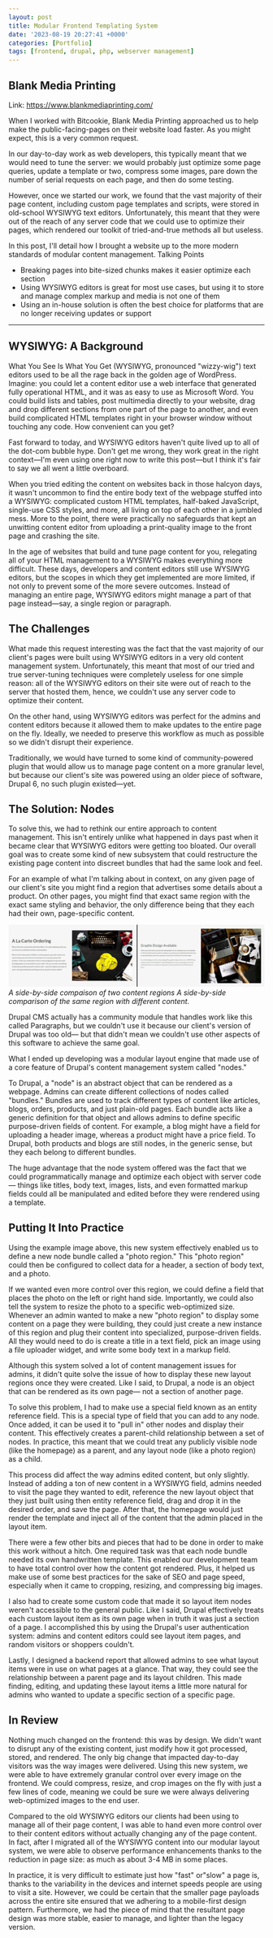 ```yaml
---
layout: post
title: Modular Frontend Templating System
date: '2023-08-19 20:27:41 +0000'
categories: [Portfolio]
tags: [frontend, drupal, php, webserver management]
---
```


## Blank Media Printing

<p><i class="fas fa-link"></i> Link: <a target="_blank" href="https://www.blankmediaprinting.com/">https://www.blankmediaprinting.com/</a></p>

When I worked with Bitcookie, Blank Media Printing approached us to help make the public-facing-pages on their website load faster. As you might expect, this is a very common request.

In our day-to-day work as web developers, this typically meant that we would need to tune the server: we would probably just optimize some page queries, update a template or two, compress some images, pare down the number of serial requests on each page, and then do some testing.

However, once we started our work, we found that the vast majority of their page content, including custom page templates and scripts, were stored in old-school WYSIWYG text editors. Unfortunately, this meant that they were out of the reach of any server code that we could use to optimize their pages, which rendered our toolkit of tried-and-true methods all but useless.

In this post, I'll detail how I brought a website up to the more modern standards of modular content management.
Talking Points

- Breaking pages into bite-sized chunks makes it easier optimize each section
- Using WYSIWYG editors is great for most use cases, but using it to store and manage complex markup and media is not one of them
- Using an in-house solution is often the best choice for platforms that are no longer receiving updates or support

---

## WYSIWYG: A Background

What You See Is What You Get (WYSIWYG, pronounced "wizzy-wig") text editors used to be all the rage back in the golden age of WordPress. Imagine: you could let a content editor use a web interface that generated fully operational HTML, and it was as easy to use as Microsoft Word. You could build lists and tables, post multimedia directly to your website, drag and drop different sections from one part of the page to another, and even build complicated HTML templates right in your browser window without touching any code. How convenient can you get?

Fast forward to today, and WYSIWYG editors haven't quite lived up to all of the dot-com bubble hype. Don't get me wrong, they work great in the right context—I'm even using one right now to write this post—but I think it's fair to say we all went a little overboard.

When you tried editing the content on websites back in those halcyon days, it wasn't uncommon to find the entire body text of the webpage stuffed into a WYSIWYG: complicated custom HTML templates, half-baked JavaScript, single-use CSS styles, and more, all living on top of each other in a jumbled mess. More to the point, there were practically no safeguards that kept an unwitting content editor from uploading a print-quality image to the front page and crashing the site.

In the age of websites that build and tune page content for you, relegating all of your HTML management to a WYSIWYG makes everything more difficult. These days, developers and content editors still use WYSIWYG editors, but the scopes in which they get implemented are more limited, if not only to prevent some of the more severe outcomes. Instead of managing an entire page, WYSIWYG editors might manage a part of that page instead—say, a single region or paragraph.

## The Challenges

What made this request interesting was the fact that the vast majority of our client's pages were built using WYSIWYG editors in a very old content management system. Unfortunately, this meant that most of our tried and true server-tuning techniques were completely useless for one simple reason: all of the WYSIWYG editors on their site were out of reach to the server that hosted them, hence, we couldn't use any server code to optimize their content.

On the other hand, using WYSIWYG editors was perfect for the admins and content editors because it allowed them to make updates to the entire page on the fly. Ideally, we needed to preserve this workflow as much as possible so we didn't disrupt their experience.

Traditionally, we would have turned to some kind of community-powered plugin that would allow us to manage page content on a more granular level, but because our client's site was powered using an older piece of software, Drupal 6, no such plugin existed—yet.

## The Solution: Nodes

To solve this, we had to rethink our entire approach to content management. This isn't entirely unlike what happened in days past when it became clear that WYSIWYG editors were getting too bloated. Our overall goal was to create some kind of new subsystem that could restructure the existing page content into discreet bundles that had the same look and feel.

For an example of what I'm talking about in context, on any given page of our client's site you might find a region that advertises some details about a product. On other pages, you might find that exact same region with the exact same styling and behavior, the only difference being that they each had their own, page-specific content.

![A side-by-side compaison of two content regions A side-by-side comparison of the same styled region with different content.](https://raw.githubusercontent.com/OulipianSummer/oulipiansummer.github.io/main/assets/img/portoflio/bmp_template_comp.webp)
*A side-by-side compaison of two content regions A side-by-side comparison of the same region with different content.*

Drupal CMS actually has a community module that handles work like this called Paragraphs, but we couldn't use it because our client's version of Drupal was too old— but that didn't mean we couldn't use other aspects of this software to achieve the same goal.

What I ended up developing was a modular layout engine that made use of a core feature of Drupal's content management system called "nodes."

To Drupal, a "node" is an abstract object that can be rendered as a webpage. Admins can create different collections of nodes called "bundles." Bundles are used to track different types of content like articles, blogs, orders, products, and just plain-old pages. Each bundle acts like a generic definition for that object and allows admins to define specific purpose-driven fields of content. For example, a blog might have a field for uploading a header image, whereas a product might have a price field. To Drupal, both products and blogs are still nodes, in the generic sense, but they each belong to different bundles.

The huge advantage that the node system offered was the fact that we could programmatically manage and optimize each object with server code— things like titles, body text, images, lists, and even formatted markup fields could all be manipulated and edited before they were rendered using a template.

## Putting It Into Practice

Using the example image above, this new system effectively enabled us to define a new node bundle called a "photo region." This "photo region" could then be configured to collect data for a header, a section of body text, and a photo.

If we wanted even more control over this region, we could define a field that places the photo on the left or right hand side. Importantly, we could also tell the system to resize the photo to a specific web-optimized size. Whenever an admin wanted to make a new "photo region" to display some content on a page they were building, they could just create a new instance of this region and plug their content into specialized, purpose-driven fields. All they would need to do is create a title in a text field, pick an image using a file uploader widget, and write some body text in a markup field.

Although this system solved a lot of content management issues for admins, it didn't quite solve the issue of how to display these new layout regions once they were created. Like I said, to Drupal, a node is an object that can be rendered as its own page— not a section of another page.

To solve this problem, I had to make use a special field known as an entity reference field. This is a special type of field that you can add to any node. Once added, it can be used it to "pull in" other nodes and display their content. This effectively creates a parent-child relationship between a set of nodes. In practice, this meant that we could treat any publicly visible node (like the homepage) as a parent, and any layout node (like a photo region) as a child.

This process did affect the way admins edited content, but only slightly. Instead of adding a ton of new content in a WYSIWYG field, admins needed to visit the page they wanted to edit, reference the new layout object that they just built using then entity reference field, drag and drop it in the desired order, and save the page. After that, the homepage would just render the template and inject all of the content that the admin placed in the layout item.

There were a few other bits and pieces that had to be done in order to make this work without a hitch. One required task was that each node bundle needed its own handwritten template. This enabled our development team to have total control over how the content got rendered. Plus, it helped us make use of some best practices for the sake of SEO and page speed, especially when it came to cropping, resizing, and compressing big images.

I also had to create some custom code that made it so layout item nodes weren't accessible to the general public. Like I said, Drupal effectively treats each custom layout item as its own page when in truth it was just a section of a page. I accomplished this by using the Drupal's user authentication system: admins and content editors could see layout item pages, and random visitors or shoppers couldn't.

Lastly, I designed a backend report that allowed admins to see what layout items were in use on what pages at a glance. That way, they could see the relationship between a parent page and its layout children. This made finding, editing, and updating these layout items a little more natural for admins who wanted to update a specific section of a specific page.

## In Review

Nothing much changed on the frontend: this was by design. We didn't want to disrupt any of the existing content, just modify how it got processed, stored, and rendered. The only big change that impacted day-to-day visitors was the way images were delivered. Using this new system, we were able to have extremely granular control over every image on the frontend. We could compress, resize, and crop images on the fly with just a few lines of code, meaning we could be sure we were always delivering web-optimized images to the end user.

Compared to the old WYSIWYG editors our clients had been using to manage all of their page content, I was able to hand even more control over to their content editors without actually changing any of the page content. In fact, after I migrated all of the WYSIWYG content into our modular layout system, we were able to observe performance enhancements thanks to the reduction in page size: as much as about 3-4 MB in some places.

In practice, it is very difficult to estimate just how "fast" or"slow" a page is, thanks to the variability in the devices and internet speeds people are using to visit a site. However, we could be certain that the smaller page payloads across the entire site ensured that we adhering to a mobile-first design pattern. Furthermore, we had the piece of mind that the resultant page design was more stable, easier to manage, and lighter than the legacy version.
